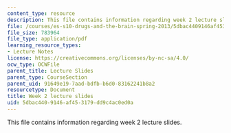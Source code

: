 ```yaml
---
content_type: resource
description: This file contains information regarding week 2 lecture slides.
file: /courses/es-s10-drugs-and-the-brain-spring-2013/5dbac4409146af453179dd9c4ac0ed0a_MITES_S10S13_Week2.pdf
file_size: 783964
file_type: application/pdf
learning_resource_types:
- Lecture Notes
license: https://creativecommons.org/licenses/by-nc-sa/4.0/
ocw_type: OCWFile
parent_title: Lecture Slides
parent_type: CourseSection
parent_uid: 91649e19-7aad-bdfb-b6d0-83162241b8a2
resourcetype: Document
title: Week 2 lecture slides
uid: 5dbac440-9146-af45-3179-dd9c4ac0ed0a
---
```

This file contains information regarding week 2 lecture slides.